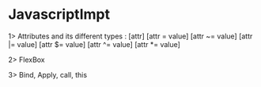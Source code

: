 # JavascriptImpt

1> Attributes and its different types :
[attr]
[attr = value]
[attr ~= value]
[attr |= value]
[attr $= value]
[attr ^= value]
[attr *= value]

2> FlexBox

3> Bind, Apply, call, this


